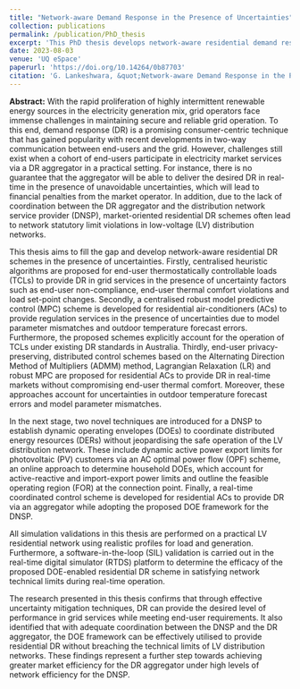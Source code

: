 ```yaml
---
title: "Network-aware Demand Response in the Presence of Uncertainties"
collection: publications
permalink: /publication/PhD_thesis
excerpt: 'This PhD thesis develops network-aware residential demand response schemes in the presence of uncertainties.'
date: 2023-08-03
venue: 'UQ eSpace'
paperurl: 'https://doi.org/10.14264/0b87703'
citation: 'G. Lankeshwara, &quot;Network-aware Demand Response in the Presence of Uncertainties,&quot; 2023, doi:10.14264/0b87703'
---
```


**Abstract:** With the rapid proliferation of highly intermittent renewable energy sources in the electricity generation mix, grid operators face immense challenges in maintaining secure and reliable grid operation. To this end, demand response (DR) is a promising consumer-centric technique that has gained popularity with recent developments in two-way communication between end-users and the grid. However, challenges still exist when a cohort of end-users participate in electricity market services via a DR aggregator in a practical setting. For instance, there is no guarantee that the aggregator will be able to deliver the desired DR in real-time in the presence of unavoidable uncertainties, which will lead to financial penalties from the market operator. In addition, due to the lack of coordination between the DR aggregator and the distribution network service provider (DNSP), market-oriented residential DR schemes often lead to network statutory limit violations in low-voltage (LV) distribution networks.

This thesis aims to fill the gap and develop network-aware residential DR schemes in the presence of uncertainties. Firstly, centralised heuristic algorithms are proposed for end-user thermostatically controllable loads (TCLs) to provide DR in grid services in the presence of uncertainty factors such as end-user non-compliance, end-user thermal comfort violations and load set-point changes. Secondly, a centralised robust model predictive control (MPC) scheme is developed for residential air-conditioners (ACs) to provide regulation services in the presence of uncertainties due to model parameter mismatches and outdoor temperature forecast errors. Furthermore, the proposed schemes explicitly account for the operation of TCLs under existing DR standards in Australia. Thirdly, end-user privacy-preserving, distributed control schemes based on the Alternating Direction Method of Multipliers (ADMM) method, Lagrangian Relaxation (LR) and robust MPC are proposed for residential ACs to provide DR in real-time markets without compromising end-user thermal comfort. Moreover, these approaches account for uncertainties in outdoor temperature forecast errors and model parameter mismatches.

In the next stage, two novel techniques are introduced for a DNSP to establish dynamic operating envelopes (DOEs) to coordinate distributed energy resources (DERs) without jeopardising the safe operation of the LV distribution network. These include dynamic active power export limits for photovoltaic (PV) customers via an AC optimal power flow (OPF) scheme, an online approach to determine household DOEs, which account for active-reactive and import-export power limits and outline the feasible operating region (FOR) at the connection point. Finally, a real-time coordinated control scheme is developed for residential ACs to provide DR via an aggregator while adopting the proposed DOE framework for the DNSP.

All simulation validations in this thesis are performed on a practical LV residential network using realistic profiles for load and generation. Furthermore, a software-in-the-loop (SIL) validation is carried out in the real-time digital simulator (RTDS) platform to determine the efficacy of the proposed DOE-enabled residential DR scheme in satisfying network technical limits during real-time operation.

The research presented in this thesis confirms that through effective uncertainty mitigation techniques, DR can provide the desired level of performance in grid services while meeting end-user requirements. It also identified that with adequate coordination between the DNSP and the DR aggregator, the DOE framework can be effectively utilised to provide residential DR without breaching the technical limits of LV distribution networks. These findings represent a further step towards achieving greater market efficiency for the DR aggregator under high levels of network efficiency for the DNSP.




